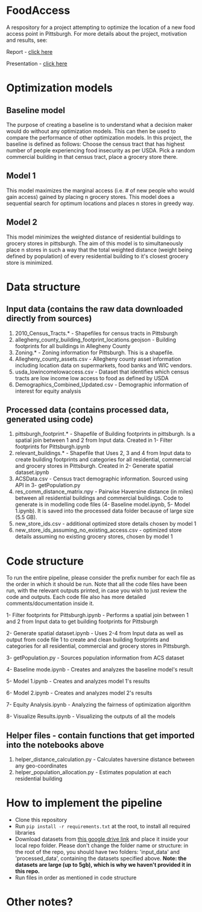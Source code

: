 # FoodAccess
A respository for a project attempting to optimize the location of a new food access point in Pittsburgh. For more details about the project, motivation and results, see:

Report - [click here](https://docs.google.com/document/d/184_CkN6iypQQOGuoTpGk3ZHd0l7heHULW_OR4nTHVyA/edit?usp=sharing)

Presentation - [click here](https://docs.google.com/presentation/d/1kGsfcFFK2ssEczBRGKjMudWvYdUN8B3zCjCe041ir9w/edit?usp=sharing)

# Optimization models

## Baseline model
The purpose of creating a baseline is to understand what a decision maker would do without any optimization models. This can then be used to compare the performance of other optimization models. In this project, the baseline is defined as follows:
Choose the census tract that has highest number of people experiencing food insecurity as per USDA. Pick a random commercial building in that census tract, place a grocery store there. 

## Model 1
This model maximizes the marginal access (i.e. # of new people who would gain access) gained by placing n grocery stores. This model does a sequential search for optimum locations and places n stores in greedy way. 

## Model 2
This model minimizes the weighted distance of residential buildings to grocery stores in pittsburgh. The aim of this model is to simultaneously place n stores in such a way that the total weighted distance (weight being defined by population) of every residential building to it's closest grocery store is minimized. 

# Data structure

## Input data (contains the raw data downloaded directly from sources)
1. 2010_Census_Tracts.* - Shapefiles for census tracts in Pittsburgh
2. allegheny_county_building_footprint_locations.geojson - Building footprints for all buildings in Allegheny County
3. Zoning.* - Zoning information for Pittsburgh. This is a shapefile. 
4. Allegheny_county_assets.csv - Allegheny county asset information including location data on supermarkets, food banks and WIC vendors. 
5. usda_lowincomelowaccess.csv - Dataset that identifies which census tracts are low income low access to food as defined by USDA
6. Demographics_Combined_Updated.csv - Demographic information of interest for equity analysis


## Processed data (contains processed data, generated using code)
1. pittsburgh_footprint.* - Shapefile of Building footprints in pittsburgh. Is a spatial join between 1 and 2 from Input data. Created in 1- Filter footprints for Pittsburgh.ipynb
2. relevant_buildings.* - Shapefile that Uses 2, 3 and 4 from Input data to create building footprints and categories for all residential, commercial and grocery stores in Pittsburgh. Created in 2- Generate spatial dataset.ipynb
3. ACSData.csv - Census tract demographic information. Sourced using API in 3- getPopulation.py
4. res_comm_distance_matrix.npy - Pairwise Haversine distance (in miles) between all residential buildings and commercial buildings. Code to generate is in modelling code files (4- Baseline model.ipynb, 5- Model 1.ipynb). It is saved into the processed data folder because of large size (5.5 GB). 
5. new_store_ids.csv - additional optimized store details chosen by model 1
6. new_store_ids_assuming_no_existing_access.csv - optimized store details assuming no existing grocery stores, chosen by model 1

# Code structure
To run the entire pipeline, please consider the prefix number for each file as the order in which it should be run.  Note that all the code files have been run, with the relevant outputs printed, in case you wish to just review the code and outputs. Each code file also has more detailed comments/documentation inside it.

1- Filter footprints for Pittsburgh.ipynb - Performs a spatial join between 1 and 2 from Input data to get building footprints for Pittsburgh

2- Generate spatial dataset.ipynb - Uses 2-4 from Input data as well as output from code file 1 to create and clean building footprints and categories for all residential, commercial and grocery stores in Pittsburgh. 

3- getPopulation.py - Sources population information from ACS dataset

4- Baseline mode.ipynb - Creates and analyzes the baseline model's result

5- Model 1.ipynb - Creates and analyzes model 1's results

6- Model 2.ipynb - Creates and analyzes model 2's results

7- Equity Analysis.ipynb - Analyzing the fairness of optimization algorithm

8- Visualize Results.ipynb - Visualizing the outputs of all the models

## Helper files - contain functions that get imported into the notebooks above
1. helper_distance_calculation.py - Calculates haversine distance between any geo-coordinates
2. helper_population_allocation.py - Estimates population at each residential building

# How to implement the pipeline

- Clone this repository
- Run `pip install -r requirements.txt` at the root, to install all required libraries
- Download datasets from [this google drive link](https://drive.google.com/drive/folders/1n0HTKDv1E_QrUfTgtSJ1NI7MjqyooR50?usp=sharing) and place it inside your local repo folder. Please don't change the folder name or structure: in the root of the repo, you should have two folders: 'input_data' and 'processed_data', containing the datasets specified above. **Note: the datasets are large (up to 5gb), which is why we haven't provided it in this repo.**
- Run files in order as mentioned in code structure

# Other notes?
